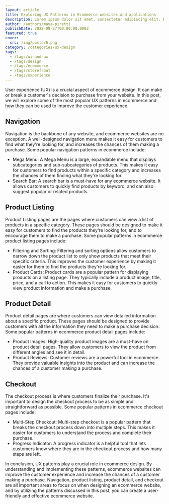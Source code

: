 ```yaml
---
layout: article
title: Exploring UX Patterns in Ecommerce websites and applications
description: Lorem ipsum dolor sit amet, consectetur adipiscing elit. Et nemo nimium beatus est; Idemne, quod iucunde? Duo Reges constructio interrete. At iamdecimum annum in spelunca iacet.
author: /authors/maya-piretti
publishDate: 2022-08-27T00:00:00.000Z
featured: true
cover:
  src: /img/posts/6.png
category: /categories/ux-design
tags:
  - /tags/ui-and-ux
  - /tags/design
  - /tags/ecommerce
  - /tags/storefront
  - /tags/experience
---
```


User experience (UX) is a crucial aspect of ecommerce design. It can make or break a customer's decision to purchase from your website. In this post, we will explore some of the most popular UX patterns in ecommerce and how they can be used to improve the customer experience.

## Navigation
Navigation is the backbone of any website, and ecommerce websites are no exception. A well-designed navigation menu makes it easy for customers to find what they're looking for, and increases the chances of them making a purchase. Some popular navigation patterns in ecommerce include:

* Mega Menu: A Mega Menu is a large, expandable menu that displays subcategories and sub-subcategories of products. This makes it easy for customers to find products within a specific category and increases the chances of them finding what they're looking for.
* Search Bar: A search bar is a must-have for any ecommerce website. It allows customers to quickly find products by keyword, and can also suggest popular or related products.

## Product Listing
Product Listing pages are the pages where customers can view a list of products in a specific category. These pages should be designed to make it easy for customers to find the products they're looking for, and to encourage them to make a purchase. Some popular patterns in ecommerce product listing pages include:

* Filtering and Sorting: Filtering and sorting options allow customers to narrow down the product list to only show products that meet their specific criteria. This improves the customer experience by making it easier for them to find the products they're looking for.
* Product Cards: Product cards are a popular pattern for displaying products on a listing page. They typically include a product image, title, price, and a call to action. This makes it easy for customers to quickly view product information and make a purchase.

## Product Detail
Product detail pages are where customers can view detailed information about a specific product. These pages should be designed to provide customers with all the information they need to make a purchase decision. Some popular patterns in ecommerce product detail pages include:

* Product Images: High-quality product images are a must-have on product detail pages. They allow customers to view the product from different angles and see it in detail.
* Product Reviews: Customer reviews are a powerful tool in ecommerce. They provide valuable insights into the product and can increase the chances of a customer making a purchase.

## Checkout
The checkout process is where customers finalize their purchase. It's important to design the checkout process to be as simple and straightforward as possible. Some popular patterns in ecommerce checkout pages include:

* Multi-Step Checkout: Multi-step checkout is a popular pattern that breaks the checkout process down into multiple steps. This makes it easier for customers to understand the process and complete their purchase.
* Progress Indicator: A progress indicator is a helpful tool that lets customers know where they are in the checkout process and how many steps are left.

In conclusion, UX patterns play a crucial role in ecommerce design. By understanding and implementing these patterns, ecommerce websites can improve the customer experience and increase the chances of a customer making a purchase. Navigation, product listing, product detail, and checkout are all important areas to focus on when designing an ecommerce website, and by utilizing the patterns discussed in this post, you can create a user-friendly and effective ecommerce website.
